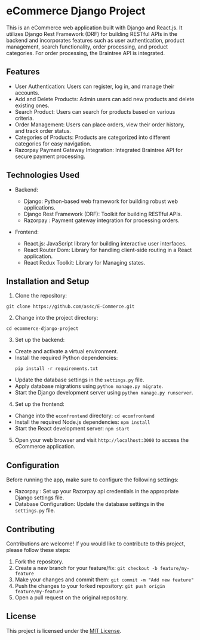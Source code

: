 # eCommerce Django Project

This is an eCommerce web application built with Django and React.js. It utilizes Django Rest Framework (DRF) for building RESTful APIs in the backend and incorporates features such as user authentication, product management, search functionality, order processing, and product categories. For order processing, the Braintree API is integrated.

## Features

- User Authentication: Users can register, log in, and manage their accounts.
- Add and Delete Products: Admin users can add new products and delete existing ones.
- Search Product: Users can search for products based on various criteria.
- Order Management: Users can place orders, view their order history, and track order status.
- Categories of Products: Products are categorized into different categories for easy navigation.
- Razorpay Payment Gateway Integration: Integrated Braintree API for secure payment processing.

## Technologies Used

- Backend:
  - Django: Python-based web framework for building robust web applications.
  - Django Rest Framework (DRF): Toolkit for building RESTful APIs.
  - Razorpay : Payment gateway integration for processing orders.

- Frontend:
  - React.js: JavaScript library for building interactive user interfaces.
  - React Router Dom: Library for handling client-side routing in a React application.
  - React Redux Toolkit: Library for Managing states.
## Installation and Setup

1. Clone the repository:
```
git clone https://github.com/as4c/E-Commerce.git
```

2. Change into the project directory:
```
cd ecommerce-django-project
```

3. Set up the backend:
- Create and activate a virtual environment.
- Install the required Python dependencies:
  ```
  pip install -r requirements.txt
  ```
- Update the database settings in the `settings.py` file.
- Apply database migrations using `python manage.py migrate`.
- Start the Django development server using `python manage.py runserver`.

4. Set up the frontend:
- Change into the `ecomfrontend` directory: `cd ecomfrontend`
- Install the required Node.js dependencies: `npm install`
- Start the React development server: `npm start`

5. Open your web browser and visit `http://localhost:3000` to access the eCommerce application.

## Configuration

Before running the app, make sure to configure the following settings:

- Razorpay : Set up your Razorpay api credentials in the appropriate Django settings file.
- Database Configuration: Update the database settings in the `settings.py` file.

## Contributing

Contributions are welcome! If you would like to contribute to this project, please follow these steps:

1. Fork the repository.
2. Create a new branch for your feature/fix: `git checkout -b feature/my-feature`
3. Make your changes and commit them: `git commit -m "Add new feature"`
4. Push the changes to your forked repository: `git push origin feature/my-feature`
5. Open a pull request on the original repository.

## License

This project is licensed under the [MIT License](LICENSE).

